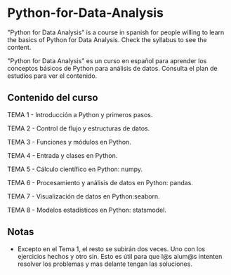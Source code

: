 # Python-for-Data-Analysis
"Python for Data Analysis" is a course in spanish for people willing to learn the basics of Python for Data Analysis. Check the syllabus to see the content.

"Python for Data Analysis" es un curso en español para aprender los conceptos básicos de Python para análisis de datos. Consulta el plan de estudios para ver el contenido.

## **Contenido del curso**
TEMA 1 - Introducción a Python y primeros pasos.

TEMA 2 - Control de flujo y estructuras de datos.

TEMA 3 - Funciones y módulos en Python.

TEMA 4 - Entrada y clases en Python.

TEMA 5 - Cálculo científico en Python: numpy.

TEMA 6 - Procesamiento y análisis de datos en Python: pandas.

TEMA 7 - Visualización de datos en Python:seaborn.

TEMA 8 - Modelos estadísticos en Python: statsmodel.


## **Notas**
* Excepto en el Tema 1, el resto se subirán dos veces. Uno con los ejercicios hechos y otro sin. Esto es útil para que l@s alum@s intenten resolver los problemas y mas delante tengan las soluciones.
